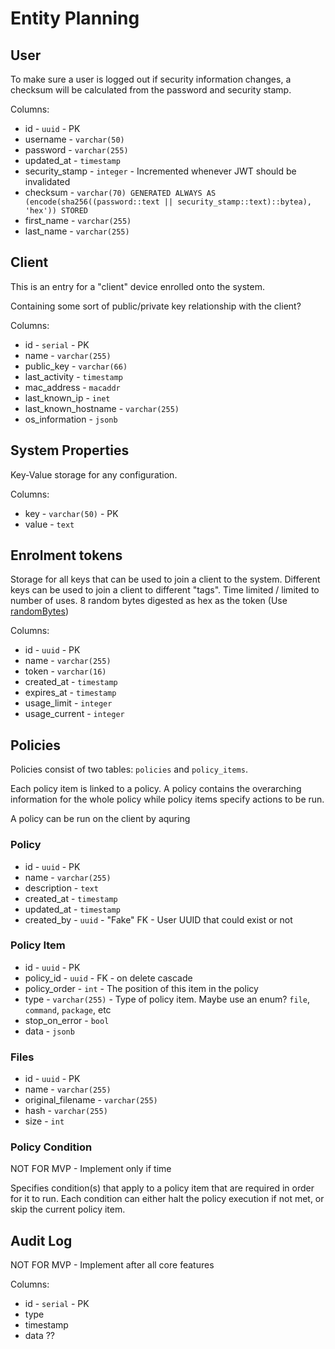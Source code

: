 # Entity Planning

## User

To make sure a user is logged out if security information changes, a checksum will be calculated from the password and security stamp.

Columns:
- id - `uuid` - PK
- username - `varchar(50)`
- password - `varchar(255)`
- updated_at - `timestamp`
- security_stamp - `integer` - Incremented whenever JWT should be invalidated
- checksum - `varchar(70) GENERATED ALWAYS AS (encode(sha256((password::text || security_stamp::text)::bytea), 'hex')) STORED` 
- first_name - `varchar(255)`
- last_name - `varchar(255)`

## Client

This is an entry for a "client" device enrolled onto the system.

Containing some sort of public/private key relationship with the client?

Columns:
- id - `serial` - PK
- name - `varchar(255)`
- public_key - `varchar(66)` 
- last_activity - `timestamp`
- mac_address - `macaddr`
- last_known_ip - `inet`
- last_known_hostname - `varchar(255)`
- os_information - `jsonb`


## System Properties

Key-Value storage for any configuration. 

Columns:
- key - `varchar(50)` - PK
- value - `text`

## Enrolment tokens

Storage for all keys that can be used to join a client to the system. Different keys can be used to join a client to different "tags". Time limited / limited to number of uses. 8 random bytes digested as hex as the token (Use [randomBytes](https://nodejs.org/api/crypto.html#cryptorandombytessize-callback))

Columns:
- id - `uuid` - PK
- name - `varchar(255)`
- token - `varchar(16)`
- created_at - `timestamp`
- expires_at - `timestamp`
- usage_limit - `integer`
- usage_current - `integer`

## Policies

Policies consist of two tables: `policies` and `policy_items`.

Each policy item is linked to a policy. A policy contains the overarching information for the whole policy while policy items specify actions to be run.

A policy can be run on the client by aquring 

### Policy
- id - `uuid` - PK
- name - `varchar(255)`
- description - `text`
- created_at - `timestamp`
- updated_at - `timestamp`
- created_by - `uuid` - "Fake" FK - User UUID that could exist or not

### Policy Item
- id - `uuid` - PK
- policy_id - `uuid` - FK - on delete cascade
- policy_order - `int` - The position of this item in the policy
- type - `varchar(255)` - Type of policy item. Maybe use an enum? `file`, `command`, `package`, etc
- stop_on_error - `bool`
- data - `jsonb`

### Files
- id - `uuid` - PK
- name - `varchar(255)`
- original_filename - `varchar(255)`
- hash - `varchar(255)`
- size - `int`


### Policy Condition
NOT FOR MVP - Implement only if time

Specifies condition(s) that apply to a policy item that are required in order for it to run. Each condition can either halt the policy execution if not met, or skip the current policy item.

## Audit Log

NOT FOR MVP - Implement after all core features

Columns:
- id - `serial` - PK
- type
- timestamp
- data ??